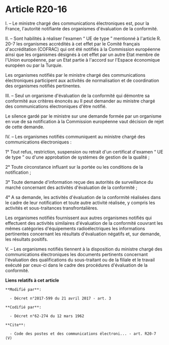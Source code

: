# Article R20-16

I. – Le ministre chargé des communications électroniques est, pour la France, l'autorité notifiante des organismes
d'évaluation de la conformité.

II. – Sont habilités à réaliser l'examen “ UE de type ” mentionné à l'article R. 20-7 les organismes accrédités à cet effet
par le Comité français d'accréditation (COFRAC) qui ont été notifiés à la Commission européenne ainsi que les organismes
désignés à cet effet par un autre Etat membre de l'Union européenne, par un Etat partie à l'accord sur l'Espace économique
européen ou par la Turquie.

Les organismes notifiés par le ministre chargé des communications électroniques participent aux activités de normalisation et
de coordination des organismes notifiés pertinentes.

III. – Seul un organisme d'évaluation de la conformité qui démontre sa conformité aux critères énoncés au II peut demander au
ministre chargé des communications électroniques d'être notifié.

Le silence gardé par le ministre sur une demande formée par un organisme en vue de sa notification à la Commission européenne
vaut décision de rejet de cette demande.

IV. – Les organismes notifiés communiquent au ministre chargé des communications électroniques :

1° Tout refus, restriction, suspension ou retrait d'un certificat d'examen “ UE de type ” ou d'une approbation de systèmes de
gestion de la qualité ;

2° Toute circonstance influant sur la portée ou les conditions de la notification ;

3° Toute demande d'information reçue des autorités de surveillance du marché concernant des activités d'évaluation de la
conformité ;

4° A sa demande, les activités d'évaluation de la conformité réalisées dans le cadre de leur notification et toute autre
activité réalisée, y compris les activités et sous-traitances transfrontalières.

Les organismes notifiés fournissent aux autres organismes notifiés qui effectuent des activités similaires d'évaluation de la
conformité couvrant les mêmes catégories d'équipements radioélectriques les informations pertinentes concernant les résultats
d'évaluation négatifs et, sur demande, les résultats positifs.

V. – Les organismes notifiés tiennent à la disposition du ministre chargé des communications électroniques les documents
pertinents concernant l'évaluation des qualifications du sous-traitant ou de la filiale et le travail exécuté par ceux-ci
dans le cadre des procédures d'évaluation de la conformité.

**Liens relatifs à cet article**

	**Modifié par**:

	  - Décret n°2017-599 du 21 avril 2017 - art. 3

	**Codifié par**:

	  - Décret n°62-274 du 12 mars 1962

	**Cite**:

	  - Code des postes et des communications électroni... - art. R20-7 (V)
